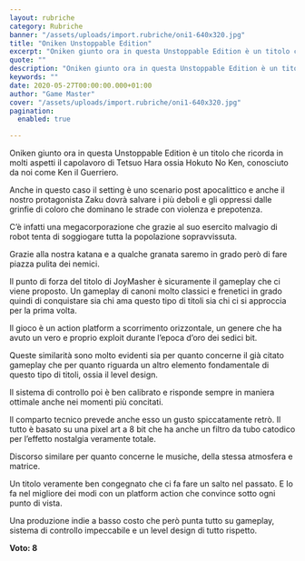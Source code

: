 ```yaml
---
layout: rubriche
category: Rubriche
banner: "/assets/uploads/import.rubriche/oni1-640x320.jpg"
title: "Oniken Unstoppable Edition"
excerpt: "Oniken giunto ora in questa Unstoppable Edition è un titolo che ricorda in molti aspetti il capolavoro di Tetsuo Hara ossia Hokuto No Ken, conosciuto da noi come Ken il Guerriero. Anche in questo caso il setting è uno scenario post apocalittico e anche il nostro protagonista Zaku dovrà salvare i più deboli e gli [&hellip"
quote: ""
description: "Oniken giunto ora in questa Unstoppable Edition è un titolo che ricorda in molti aspetti il capolavoro di Tetsuo Hara ossia Hokuto No Ken, conosciuto da noi come Ken il Guerriero. Anche in questo caso il setting è uno scenario post apocalittico e anche il nostro protagonista Zaku dovrà salvare i più deboli e gli [&hellip"
keywords: ""
date: 2020-05-27T00:00:00.000+01:00
author: "Game Master"
cover: "/assets/uploads/import.rubriche/oni1-640x320.jpg"
pagination:
  enabled: true

---
```


Oniken giunto ora in questa Unstoppable Edition è un titolo che ricorda in molti aspetti il capolavoro di Tetsuo Hara ossia Hokuto No Ken, conosciuto da noi come Ken il Guerriero.

Anche in questo caso il setting è uno scenario post apocalittico e anche il nostro protagonista Zaku dovrà salvare i più deboli e gli oppressi dalle grinfie di coloro che dominano le strade con violenza e prepotenza.

C’è infatti una megacorporazione che grazie al suo esercito malvagio di robot tenta di soggiogare tutta la popolazione sopravvissuta.

Grazie alla nostra katana e a qualche granata saremo in grado però di fare piazza pulita dei nemici.

Il punto di forza del titolo di JoyMasher è sicuramente il gameplay che ci viene proposto. Un gameplay di canoni molto classici e frenetici in grado quindi di conquistare sia chi ama questo tipo di titoli sia chi ci si approccia per la prima volta.

Il gioco è un action platform a scorrimento orizzontale, un genere che ha avuto un vero e proprio exploit durante l’epoca d’oro dei sedici bit.

Queste similarità sono molto evidenti sia per quanto concerne il già citato gameplay che per quanto riguarda un altro elemento fondamentale di questo tipo di titoli, ossia il level design.

Il sistema di controllo poi è ben calibrato e risponde sempre in maniera ottimale anche nei momenti più concitati.

Il comparto tecnico prevede anche esso un gusto spiccatamente retrò. Il tutto è basato su una pixel art a 8 bit che ha anche un filtro da tubo catodico per l’effetto nostalgia veramente totale.

Discorso similare per quanto concerne le musiche, della stessa atmosfera e matrice.

Un titolo veramente ben congegnato che ci fa fare un salto nel passato. E lo fa nel migliore dei modi con un platform action che convince sotto ogni punto di vista.

Una produzione indie a basso costo che però punta tutto su gameplay, sistema di controllo impeccabile e un level design di tutto rispetto.

**Voto: 8**